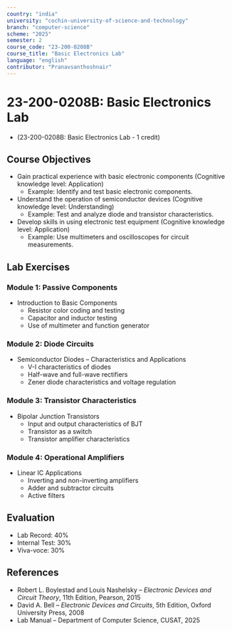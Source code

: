 ```yaml
---
country: "india"
university: "cochin-university-of-science-and-technology"
branch: "computer-science"
scheme: "2025"
semester: 2
course_code: "23-200-0208B"
course_title: "Basic Electronics Lab"
language: "english"
contributor: "Pranavsanthoshnair"
---
```


# 23-200-0208B: Basic Electronics Lab
  - (23-200-0208B: Basic Electronics Lab - 1 credit)

## Course Objectives

* Gain practical experience with basic electronic components (Cognitive knowledge level: Application)
    - Example: Identify and test basic electronic components.
* Understand the operation of semiconductor devices (Cognitive knowledge level: Understanding)
    - Example: Test and analyze diode and transistor characteristics.
* Develop skills in using electronic test equipment (Cognitive knowledge level: Application)
    - Example: Use multimeters and oscilloscopes for circuit measurements.

## Lab Exercises

### Module 1: Passive Components

* Introduction to Basic Components
  - Resistor color coding and testing
  - Capacitor and inductor testing
  - Use of multimeter and function generator

### Module 2: Diode Circuits

* Semiconductor Diodes – Characteristics and Applications
  - V-I characteristics of diodes
  - Half-wave and full-wave rectifiers
  - Zener diode characteristics and voltage regulation

### Module 3: Transistor Characteristics

* Bipolar Junction Transistors
  - Input and output characteristics of BJT
  - Transistor as a switch
  - Transistor amplifier characteristics

### Module 4: Operational Amplifiers

* Linear IC Applications
  - Inverting and non-inverting amplifiers
  - Adder and subtractor circuits
  - Active filters

## Evaluation
* Lab Record: 40%
* Internal Test: 30%
* Viva-voce: 30%

## References
* Robert L. Boylestad and Louis Nashelsky – *Electronic Devices and Circuit Theory*, 11th Edition, Pearson, 2015
* David A. Bell – *Electronic Devices and Circuits*, 5th Edition, Oxford University Press, 2008
* Lab Manual – Department of Computer Science, CUSAT, 2025
